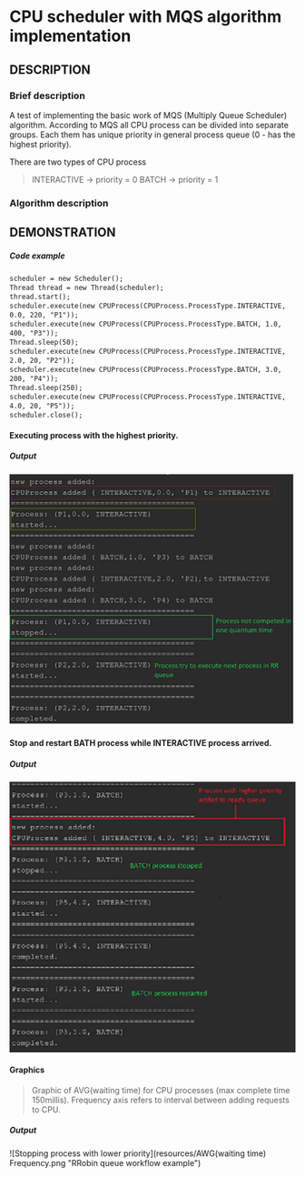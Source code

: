 # CPU scheduler with MQS algorithm implementation
## DESCRIPTION
### Brief description
A test of implementing the basic work of MQS (Multiply Queue Scheduler) algorithm.
According to MQS all CPU process can be divided into separate groups. Each them has unique priority in
general process queue (0 - has the highest priority).

There are two types of CPU process
> INTERACTIVE -> priority = 0
> BATCH -> priority = 1

### Algorithm description
## DEMONSTRATION

##### Code example
```
scheduler = new Scheduler();
Thread thread = new Thread(scheduler);
thread.start();
scheduler.execute(new CPUProcess(CPUProcess.ProcessType.INTERACTIVE, 0.0, 220, "P1"));
scheduler.execute(new CPUProcess(CPUProcess.ProcessType.BATCH, 1.0, 400, "P3"));
Thread.sleep(50);
scheduler.execute(new CPUProcess(CPUProcess.ProcessType.INTERACTIVE, 2.0, 20, "P2"));
scheduler.execute(new CPUProcess(CPUProcess.ProcessType.BATCH, 3.0, 200, "P4"));
Thread.sleep(250);
scheduler.execute(new CPUProcess(CPUProcess.ProcessType.INTERACTIVE, 4.0, 20, "P5"));
scheduler.close();
```

#### Executing process with the highest priority.

##### Output
![The RR algorithm workflow](resources/RRobinEx.png "RRobin queue workflow example")

#### Stop and restart BATH process while INTERACTIVE process arrived.

##### Output
![Stopping process with lower priority](resources/MQS.png "RRobin queue workflow example")

#### Graphics

> Graphic of AVG(waiting time) for CPU processes (max complete time 150millis). Frequency axis
> refers to interval between adding requests to CPU.

##### Output
![Stopping process with lower priority](resources/AWG(waiting time) Frequency.png "RRobin queue workflow example")